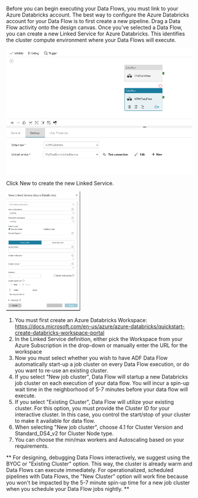 Before you can begin executing your Data Flows, you must link to your Azure Databricks account. The best way to configure the Azure Databricks account for your Data Flow is to first create a new pipeline. Drag a Data Flow activity onto the design canvas. Once you've selected a Data Flow, you can create a new Linked Service for Azure Databricks. This identifies the cluster compute environment where your Data Flows will execute.

![Azure Databricks](../images/adb.png "databricks")

Click New to create the new Linked Service.

<img src="../images/dbls001.png" width="200">

1. You must first create an Azure Databricks Workspace: https://docs.microsoft.com/en-us/azure/azure-databricks/quickstart-create-databricks-workspace-portal
2. In the Linked Service definition, either pick the Workspace from your Azure Subscription in the drop-down or manually enter the URL for the workspace
3. Now you must select whether you wish to have ADF Data Flow automatically start-up a job cluster on every Data Flow execution, or do you want to re-use an existing cluster.
4. If you select "New job cluster", Data Flow will startup a new Databricks job cluster on each execution of your data flow. You will incur a spin-up wait time in the neighborhood of 5-7 minutes before your data flow will execute.
5. If you select "Existing Cluster", Data Flow will utilize your existing cluster. For this option, you must provide the Cluster ID for your interactive cluster. In this case, you control the start/stop of your cluster to make it available for data flow.
6. When selecting "New job cluster", choose 4.1 for Cluster Version and Standard_DS4_v2 for Cluster Node type.
7. You can choose the min/max workers and Autoscaling based on your requirements.

** For designing, debugging Data Flows interactively, we suggest using the BYOC or "Existing Cluster" option. This way, the cluster is already warm and Data Flows can execute immediately. For operationalized, scheduled pipelines with Data Flows, the "New Cluster" option will work fine because you won't be impacted by the 5-7 minute spin-up time for a new job cluster when you schedule your Data Flow jobs nightly. **
